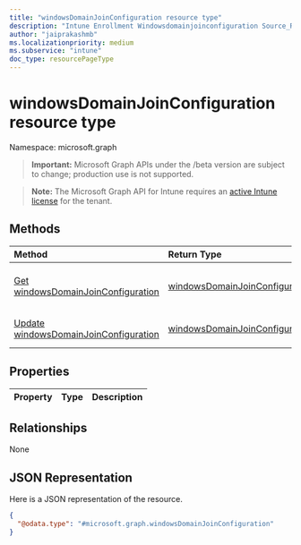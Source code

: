 ```yaml
---
title: "windowsDomainJoinConfiguration resource type"
description: "Intune Enrollment Windowsdomainjoinconfiguration Source_Resources ."
author: "jaiprakashmb"
ms.localizationpriority: medium
ms.subservice: "intune"
doc_type: resourcePageType
---
```


# windowsDomainJoinConfiguration resource type

Namespace: microsoft.graph
> **Important:** Microsoft Graph APIs under the /beta version are subject to change; production use is not supported.

> **Note:** The Microsoft Graph API for Intune requires an [active Intune license](https://go.microsoft.com/fwlink/?linkid=839381) for the tenant.




## Methods
|Method|Return Type|Description|
|:---|:---|:---|
|[Get windowsDomainJoinConfiguration](../api/intune-enrollment-windowsdomainjoinconfiguration-get.md)|[windowsDomainJoinConfiguration](../resources/intune-enrollment-windowsdomainjoinconfiguration.md)|Read properties and relationships of the [windowsDomainJoinConfiguration](../resources/intune-enrollment-windowsdomainjoinconfiguration.md) object.|
|[Update windowsDomainJoinConfiguration](../api/intune-enrollment-windowsdomainjoinconfiguration-update.md)|[windowsDomainJoinConfiguration](../resources/intune-enrollment-windowsdomainjoinconfiguration.md)|Update the properties of a [windowsDomainJoinConfiguration](../resources/intune-enrollment-windowsdomainjoinconfiguration.md) object.|

## Properties
|Property|Type|Description|
|:---|:---|:---|

## Relationships
None

## JSON Representation
Here is a JSON representation of the resource.
<!-- {
  "blockType": "resource",
  "keyProperty": "id",
  "@odata.type": "microsoft.graph.windowsDomainJoinConfiguration"
}
-->
``` json
{
  "@odata.type": "#microsoft.graph.windowsDomainJoinConfiguration"
}
```
